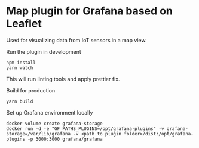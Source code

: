 # Map plugin for Grafana based on Leaflet
Used for visualizing data from IoT sensors in a map view. 

Run the plugin in development
```
npm install
yarn watch
```

This will run linting tools and apply prettier fix.


Build for production
```
yarn build
```

Set up Grafana environment locally 
```
docker volume create grafana-storage
docker run -d -e "GF_PATHS_PLUGINS=/opt/grafana-plugins" -v grafana-storage=/var/lib/grafana -v <path to plugin folder>/dist:/opt/grafana-plugins -p 3000:3000 grafana/grafana
